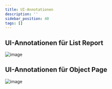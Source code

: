 ```yaml
---
title: UI-Annotationen
description: ''
sidebar_position: 40
tags: []
---
```


## UI-Annotationen für List Report
![image](https://user-images.githubusercontent.com/47243617/210181800-d258f0ec-419e-4f6f-a862-2c8ff5a019b3.png)

## UI-Annotationen für Object Page
![image](https://user-images.githubusercontent.com/47243617/210181809-8e94d32e-6944-4085-adf7-05fbad16f550.png)
